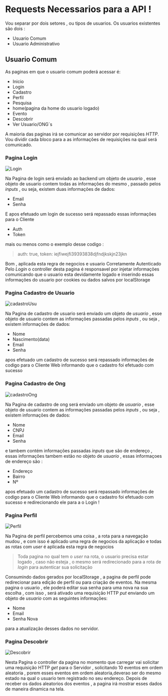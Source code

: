 # Requests Necessarios para a API !

Vou separar por dois setores , ou tipos de usuarios.
Os usuarios existentes são dois : 
- Usuario Comum
- Usuario Administrativo

## Usuario Comum

As paginas em que o usuario comum poderá acessar é:

- Inicio
- Login
- Cadastro
- Perfil
- Pesquisa
- home(pagina da home do usuario logado)
- Evento
- Descobrir
- Ver Usuario/ONG´s

A maioria das paginas irá se comunicar ao servidor por requisições _HTTP_.
Vou dividir cada bloco para a as informações de requisições na qual será comunicado.

### Pagina Login
![Login](https://raw.githubusercontent.com/TCC-ThinkStart/ecoThink-ClientWeb/master/public/screenshoot/login.png)

Na Pagina de login será enviado ao backend um objeto de _usuario_ , esse objeto de usuario 
contem todas as informações do mesmo , passado pelos _inputs_ , ou seja, existem duas informações
de dados:
    
- Email 
- Senha

E apos efetuado um login de sucesso será repassado essas informações para o Cliente 

- Auth
- Token

mais ou menos como o exemplo desse codigo :

> auth: true, token: iejfiwejfi39393838djfndjkskjn23jkn

Bom , aplicada esta regra de negocios e usuario Corretamente Autenticado Pelo _Login_ o controller
desta pagina é responsavel por injetar informações comunicando que o usuario esta devidamente logado
e inserindo essas informações do usuario por cookies ou dados salvos por localStorage

### Pagina Cadastro de Usuario 
![cadastroUsu](https://raw.githubusercontent.com/TCC-ThinkStart/ecoThink-ClientWeb/master/public/screenshoot/cadastroUsu.png)

Na Pagina de cadastro de usuario será enviado um objeto de _usuario_ , esse objeto de usuario 
contem as informações passadas pelos _inputs_ , ou seja , existem  informações de dados:

- Nome
- Nascimento(data)
- Email 
- Senha

apos efetuado um cadastro de sucesso será repassado informações de codigo para o Cliente Web
informando que o cadastro foi efetuado com sucesso 

### Pagina Cadastro de Ong
![cadastroOng](https://raw.githubusercontent.com/TCC-ThinkStart/ecoThink-ClientWeb/master/public/screenshoot/cadastroOng.png)


Na Pagina de cadastro de ong será enviado um objeto de _usuario_ , esse objeto de usuario 
contem as informações passadas pelos _inputs_ , ou seja , existem  informações de dados:

- Nome
- CNPJ
- Email 
- Senha

e tambem contém informações passadas _inputs_ que são de endereço , essas informações tambem estão
no objeto de _usuario_ , essas informaçoes de endereço são :

- Endereço
- Bairro
- Nº

apos efetuado um cadastro de sucesso será repassado informações de codigo para o Cliente Web
informando que o cadastro foi efetuado com sucesso e redirecionando ele para a o Login !

### Pagina Perfil 
![Perfil](https://raw.githubusercontent.com/TCC-ThinkStart/ecoThink-ClientWeb/master/public/screenshoot/perfil.png)

Na Pagina de perfil percebemos uma coisa , a rota para a navegação mudou , e com isso é aplicado
uma regra de negocios da aplicação e todas as rotas com _user_ é aplicada esta regra de negocios

> Toda pagina no qual tem o _user_ na rota, o usuario precisa estar logado , caso não esteja , o mesmo será redirecionado para a rota de _login_ para autenticar sua solicitação

Consumindo dados gerados por localStorage , a pagina de perfil pode redirecionar para edição de perfil ou para criação de eventos.
Na mesma pagina o usuario , ele poderá editar sua senha para uma nova na sua escolha , com isso , 
será ativado uma requisição HTTP _put_ enviando um objeto de _usuario_ com as seguintes informações:

- Nome
- Email
- Senha Nova

para a atualização desses dados no servidor.

### Pagina Descobrir 
![Descobrir](https://raw.githubusercontent.com/TCC-ThinkStart/ecoThink-ClientWeb/master/public/screenshoot/descobrir.png)

Nesta Pagina  o controller da pagina no momento que carregar vai solicitar uma requisição HTTP _get_
para o Servidor , solicitando 10 eventos em ordem aleatoria , porem esses eventos em ordem aleatoria,deverao ser do mesmo estado na qual o usuario tem registrado no seu endereço.
Depois de receber os dados aleatorios dos eventos , a pagina irá mostrar esses dados de maneira dinamica na tela.
